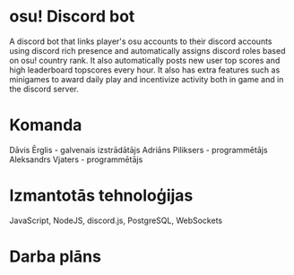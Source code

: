 # osu! Discord bot
A discord bot that links player's osu accounts to their discord accounts using discord rich presence and automatically assigns discord roles based on osu! country rank. It also automatically posts new user top scores and high leaderboard topscores every hour. It also has extra features such as minigames to award daily play and incentivize activity both in game and in the discord server.

# Komanda
Dāvis Ērglis - galvenais izstrādātājs
Adriāns Piliksers - programmētājs
Aleksandrs Vjaters - programmētājs

# Izmantotās tehnoloģijas
JavaScript, NodeJS, discord.js, PostgreSQL, WebSockets

# Darba plāns
